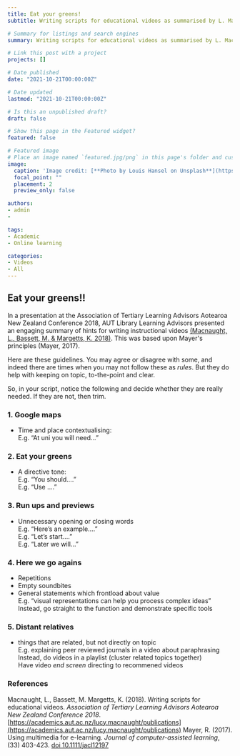 ```yaml
---
title: Eat your greens!
subtitle: Writing scripts for educational videos as summarised by L. Macnaught, M. Bassett and K. Margetts ATLAANZ Conference 2018.

# Summary for listings and search engines
summary: Writing scripts for educational videos as summarised by L. Macnaught, M. Bassett and K. Margetts ATLAANZ Conference 2018.

# Link this post with a project
projects: []

# Date published
date: "2021-10-21T00:00:00Z"

# Date updated
lastmod: "2021-10-21T00:00:00Z"

# Is this an unpublished draft?
draft: false

# Show this page in the Featured widget?
featured: false

# Featured image
# Place an image named `featured.jpg/png` in this page's folder and customize its options here.
image:
  caption: 'Image credit: [**Photo by Louis Hansel on Unsplash**](https://unsplash.com/photos/CBcJIlRvidk)'
  focal_point: ""
  placement: 2
  preview_only: false

authors:
- admin
- 

tags:
- Academic
- Online learning

categories:
- Videos
- All
---
```


## Eat your greens!!

In a presentation at the Association of Tertiary Learning Advisors Aotearoa New Zealand Conference 2018, AUT Library Learning Advisors presented an engaging summary of hints for writing instructional videos [(Macnaught, L., Bassett, M. & Margetts, K. 2018)](https://academics.aut.ac.nz/lucy.macnaught/publications). This was based upon Mayer's principles (Mayer, 2017).

Here are these guidelines. You may agree or disagree with some, and indeed there are times when you may not follow these as *rules*. But they do help with keeping on topic, to-the-point and clear.

So, in your script, notice the following and decide whether they are really needed. If they are not, then trim. 

### 1. Google maps
- Time and place contextualising:  
E.g. “At uni you will need…” 

### 2. Eat your greens
- A directive tone:   
E.g. “You should….”  
E.g. “Use ….” 

### 3. Run ups and previews  
- Unnecessary opening or closing words   
E.g. “Here’s an example….”    
E.g. “Let’s start….”     
E.g. “Later we will…”   

### 4. Here we go agains 
- Repetitions 
- Empty soundbites 
- General statements which frontload about value   
E.g. “visual representations can help you process complex ideas”   
Instead, go straight to the function and demonstrate specific tools 

### 5. Distant relatives 
- things that are related, but not directly on topic  
E.g. explaining peer reviewed journals in a video about paraphrasing   
Instead, do videos in a playlist (cluster related topics together)    
Have video *end screen* directing to recommened videos

### References
Macnaught, L., Bassett, M. Margetts, K. (2018). Writing scripts for educational videos. *Association of Tertiary Learning Advisors Aotearoa New Zealand Conference 2018*. [https://academics.aut.ac.nz/lucy.macnaught/publications](https://academics.aut.ac.nz/lucy.macnaught/publications)
Mayer, R. (2017). Using multimedia for e-learning. *Journal of computer-assisted learning*, (33) 403-423. [doi 10.1111/jacl12197](https://doi.org/10.1111/jacl12197)
